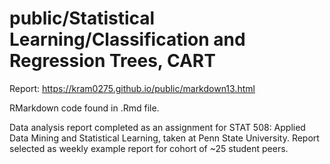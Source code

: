 # public/Statistical Learning/Classification and Regression Trees, CART

Report: https://kram0275.github.io/public/markdown13.html

RMarkdown code found in .Rmd file.

Data analysis report completed as an assignment for STAT 508: Applied Data Mining and Statistical Learning, taken at Penn State University. Report selected as weekly example report for cohort of ~25 student peers.
